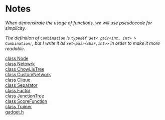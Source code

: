 ﻿# Notes
*When demonstrate the usage of functions, we will use pseudocode for simplicity.*

*The definition of `Combination` is `typedef set< pair<int, int> > Combination;`, but I write it as `set<pair<char,int>>` in order to make it more readable.*


<a href="./Functions/Node.md"> class Node </a> <br/>
<a href="./Functions/Network.md"> class Netowrk </a> <br/>
<a href="./Functions/ChowLiuTree.md"> class ChowLiuTree </a> <br/>
<a href="./Functions/CustomNetwork.md"> class CustomNetwork </a> <br/>
<a href="./Functions/Clique.md"> class Clique </a> <br/>
<a href="./Functions/Separator.md"> class Separator </a> <br/>
<a href="./Functions/Factor.md"> class Factor </a> <br/>
<a href="./Functions/JunctionTree.md"> class JunctionTree </a> <br/>
<a href="./Functions/ScoreFunction.md"> class ScoreFunction </a> <br/>
<a href="./Functions/Trainer.md"> class Trainer </a> <br/>
<a href="./Functions/gadget.md"> gadget.h </a> <br/>
